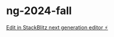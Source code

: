 # ng-2024-fall

[Edit in StackBlitz next generation editor ⚡️](https://stackblitz.com/~/github.com/mdlawrenceusa/ng-2024-fall)